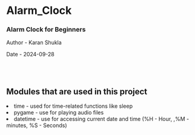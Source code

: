 # Alarm_Clock
### Alarm Clock for Beginners 

<p>Author - Karan Shukla </p>
<p>Date - 2024-09-28 </p>
<br>
<br>

<h2>Modules that are used in this project</h2>
<li>time - used for time-related functions like sleep</li>
<li>pygame - use for playing audio files </li>
<li>datetime - use for accessing current date and time (%H - Hour, ,%M - minutes, %S - Seconds) </li>
